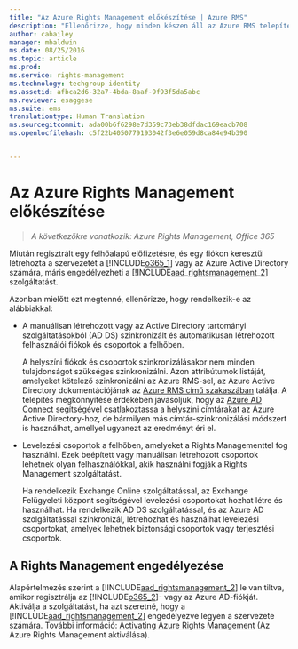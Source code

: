 ```yaml
---
title: "Az Azure Rights Management előkészítése | Azure RMS"
description: "Ellenőrizze, hogy minden készen áll az Azure RMS telepítésére, beleértve a felhasználói fiókokat és a hitelesítésre váró csoportokat."
author: cabailey
manager: mbaldwin
ms.date: 08/25/2016
ms.topic: article
ms.prod: 
ms.service: rights-management
ms.technology: techgroup-identity
ms.assetid: afbca2d6-32a7-4bda-8aaf-9f93f5da5abc
ms.reviewer: esaggese
ms.suite: ems
translationtype: Human Translation
ms.sourcegitcommit: ada00b6f6298e7d359c73eb38dfdac169eacb708
ms.openlocfilehash: c5f22b4050779193042f3e6e059d8ca84e94b390


---
```


# Az Azure Rights Management előkészítése

>*A következőkre vonatkozik: Azure Rights Management, Office 365*

Miután regisztrált egy felhőalapú előfizetésre, és egy fiókon keresztül létrehozta a szervezetét a [!INCLUDE[o365_1](../includes/o365_1_md.md)] vagy az Azure Active Directory számára, máris engedélyezheti a [!INCLUDE[aad_rightsmanagement_2](../includes/aad_rightsmanagement_2_md.md)] szolgáltatást.

Azonban mielőtt ezt megtenné, ellenőrizze, hogy rendelkezik-e az alábbiakkal:

-   A manuálisan létrehozott vagy az Active Directory tartományi szolgáltatásokból (AD DS) szinkronizált és automatikusan létrehozott felhasználói fiókok és csoportok a felhőben.

    A helyszíni fiókok és csoportok szinkronizálásakor nem minden tulajdonságot szükséges szinkronizálni. Azon attribútumok listáját, amelyeket kötelező szinkronizálni az Azure RMS-sel, az Azure Active Directory dokumentációjának az [Azure RMS című szakaszában](/active-directory/active-directory-aadconnectsync-attributes-synchronized#azure-rms) találja. A telepítés megkönnyítése érdekében javasoljuk, hogy az [Azure AD Connect](/active-directory/active-directory-aadconnectsync-whatis) segítségével csatlakoztassa a helyszíni címtárakat az Azure Active Directory-hoz, de bármilyen más címtár-szinkronizálási módszert is használhat, amellyel ugyanezt az eredményt éri el.

-   Levelezési csoportok a felhőben, amelyeket a Rights Managementtel fog használni. Ezek beépített vagy manuálisan létrehozott csoportok lehetnek olyan felhasználókkal, akik használni fogják a Rights Management szolgáltatást.

    Ha rendelkezik Exchange Online szolgáltatással, az Exchange Felügyeleti központ segítségével levelezési csoportokat hozhat létre és használhat. Ha rendelkezik AD DS szolgáltatással, és az Azure AD szolgáltatással szinkronizál, létrehozhat és használhat levelezési csoportokat, amelyek lehetnek biztonsági csoportok vagy terjesztési csoportok.

## A Rights Management engedélyezése
Alapértelmezés szerint a [!INCLUDE[aad_rightsmanagement_2](../includes/aad_rightsmanagement_2_md.md)] le van tiltva, amikor regisztrálja az [!INCLUDE[o365_2](../includes/o365_2_md.md)]- vagy az Azure AD-fiókját. Aktiválja a szolgáltatást, ha azt szeretné, hogy a [!INCLUDE[aad_rightsmanagement_2](../includes/aad_rightsmanagement_2_md.md)] engedélyezve legyen a szervezete számára. További információ: [Activating Azure Rights Management](../deploy-use/activate-service.md) (Az Azure Rights Management aktiválása).






<!--HONumber=Aug16_HO4-->


